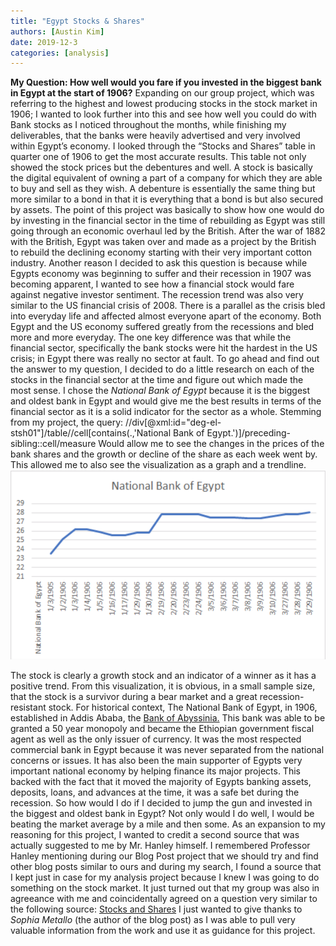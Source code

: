 ```yaml
---
title: "Egypt Stocks & Shares"
authors: [Austin Kim]
date: 2019-12-3
categories: [analysis]
---
```

**My Question: How well would you fare if you invested in the biggest bank in Egypt at the start of 1906?**
Expanding on our group project, which was referring to the highest and lowest producing stocks in the stock market in 1906; I wanted to look further into this and see how well you could do with Bank stocks as I noticed throughout the months, while finishing my deliverables, that the banks were heavily advertised and very involved within Egypt’s economy. I looked through the “Stocks and Shares” table in quarter one of 1906 to get the most accurate results. This table not only showed the stock prices but the debentures and well. A stock is basically the digital equivalent of owning a part of a company for which they are able to buy and sell as they wish. A debenture is essentially the same thing but more similar to a bond in that it is everything that a bond is but also secured by assets.
The point of this project was basically to show how one would do by investing in the financial sector in the time of rebuilding as Egypt was still going through an economic overhaul led by the British. After the war of 1882 with the British, Egypt was taken over and made as a project by the British to rebuild the declining economy starting with their very important cotton industry. Another reason I decided to ask this question is because while Egypts economy was beginning to suffer and their recession in 1907 was becoming apparent, I wanted to see how a financial stock would fare against negative investor sentiment. The recession trend was also very similar to the US financial crisis of 2008. There is a parallel as the crisis bled into everyday life and affected almost everyone apart of the economy. Both Egypt and the US economy suffered greatly from the recessions and bled more and more everyday. The one key difference was that while the financial sector, specifically the bank stocks were hit the hardest in the US crisis; in Egypt there was really no sector at fault. To go ahead and find out the answer to my question, I decided to do a little research on each of the stocks in the financial sector at the time and figure out which made the most sense.
I chose the _National Bank of Egypt_ because it is the biggest and oldest bank in Egypt and would give me the best results in terms of the financial sector as it is a solid indicator for the sector as a whole.
Stemming from my project, the query: //div[@xml:id="deg-el-stsh01"]/table//cell[contains(.,'National Bank of Egypt.')]/preceding-sibling::cell/measure
Would allow me to see the changes in the prices of the bank shares and the growth or decline of the share as each week went by. This allowed me to also see the visualization as a graph and a trendline.
![image title](EgyptGraph.png)

The stock is clearly a growth stock and an indicator of a winner as it has a positive trend.
From this visualization, it is obvious, in a small sample size, that the stock is a survivor during a bear market and a great recession-resistant stock. For historical context, The National Bank of Egypt, in 1906, established in Addis Ababa, the [Bank of Abyssinia.](https://www.bankofabyssinia.com/index.php/profile/company-profile.html) This bank was able to be granted a 50 year monopoly and became the Ethiopian government fiscal agent as well as the only issuer of currency. It was the most respected commercial bank in Egypt because it was never separated from the national concerns or issues. It has also been the main supporter of Egypts very important national economy by helping finance its major projects. This backed with the fact that it moved the majority of Egypts banking assets, deposits, loans, and advances at the time, it was a safe bet during the recession. So how would I do if I decided to jump the gun and invested in the biggest and oldest bank in Egypt? Not only would I do well, I would be beating the market average by a mile and then some.
	As an expansion to my reasoning for this project, I wanted to credit a second source that was actually suggested to me by Mr. Hanley himself. I remembered Professor Hanley mentioning during our Blog Post project that we should try and find other blog posts similar to ours and during my search, I found a source that I kept just in case for my analysis project because I knew I was going to do something on the stock market. It just turned out that my group was also in agreeance with me and coincidentally agreed on a question very similar to the following source:
 [Stocks and Shares](https://dig-eg-gaz.github.io/post/18-analysis-metallo/)
I just wanted to give thanks to *Sophia Metallo* (the author of the blog post) as I was able to pull very valuable information from the work and use it as guidance for this project.
